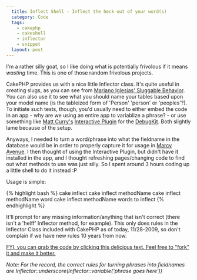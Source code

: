 ```yaml
---
  title: Inflect Shell - Inflect the heck out of your word(s) 
  category: Code
  tags:
    - cakephp
    - cakeshell
    - inflector
    - snippet
  layout: post
---
```


I'm a rather silly goat, so I like doing what is potentially frivolous if it means _wasting_ time. This is one of those random frivolous projects.

CakePHP provides us with a nice little Inflector class. It's quite useful in creating slugs, as you can see from [Mariano Iglesias' Sluggable Behavior](http://github.com/mariano/syrup/blob/master/models/behaviors/sluggable.php). You can also use it to see what you should name your tables based upon your model name (is the tableized form of 'Person' 'person' or 'peoples'?). To initiate such tests, though, you'd usually need to either embed the code in an app - why are we using an entire app to variablize a phrase? - or use something like [Matt Curry's](http://pseudocoder.com/) [Interactive Plugin](github.com/mcurry/interactive) for the [DebugKit](thechaw.com/debug_kit). Both slightly lame because of the setup.

Anyways, I needed to turn a word/phrase into what the fieldname in the database would be in order to properly capture it for usage in [Marcy Avenue](http://github.com/josegonzalez/marcyavenue). I then thought of using the Interactive Plugin, but didn't have it installed in the app, and I thought refreshing pages/changing code to find out what methods to use was just silly. So I spent around 3 hours coding up a little shell to do it instead :P

Usage is simple:

{% highlight bash %}
cake inflect
cake inflect methodName
cake inflect methodName word
cake inflect methodName words to inflect
{% endhighlight %}

It'll prompt for any missing information/anything that isn't correct (there isn't a 'helff' Inflector method, for example). This only does rules in the Inflector Class included with CakePHP as of today, 11/28-2009, so don't complain if we have new rules 10 years from now.

[FYI, you can grab the code by clicking this delicious text. Feel free to "fork" it and make it better.](http://gist.github.com/244394)

_Note: For the record, the correct rules for turning phrases into fieldnames are Inflector::underscore(Inflector::variable('phrase goes here'))_